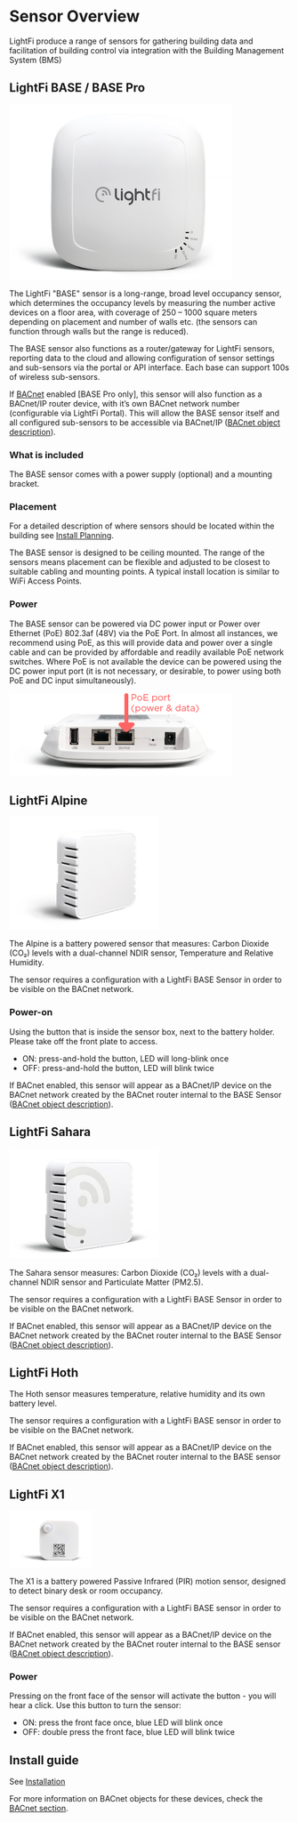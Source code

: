 # Sensor Overview

LightFi produce a range of sensors for gathering building data and facilitation of building control via integration with the Building Management System (BMS)

## LightFi BASE / BASE Pro

<!-- ![BASE sensor](../img/sensors/install/1_Base@300x.png){: style="height:300px;width:300px"} -->
![BASE sensor](../img/sensors/Overview_Base_front_400px.png)

The LightFi "BASE" sensor is a long-range, broad level occupancy sensor, which determines the occupancy levels by measuring the number active devices on a floor area, with coverage of 250 – 1000 square meters depending on placement and number of walls etc. (the sensors can function through walls but the range is reduced).

The BASE sensor also functions as a router/gateway for LightFi sensors, reporting data to the cloud and allowing configuration of sensor settings and sub-sensors via the portal or API interface.
Each base can support 100s of wireless sub-sensors.

If [BACnet](BACnet.md) enabled [BASE Pro only], this sensor will also function as a BACnet/IP router device, with it’s own BACnet network number (configurable via LightFi Portal). This will allow the BASE sensor itself and all configured sub-sensors to be accessible via BACnet/IP ([BACnet object description](BACnet.md/#lightfi-base)).

### What is included

The BASE sensor comes with a power supply (optional) and a mounting bracket.

### Placement
For a detailed description of where sensors should be located within the building
see [Install Planning](01_install_planning.md#sensor-layout).

The BASE sensor is designed to be ceiling mounted.
The range of the sensors means placement can be flexible and
adjusted to be closest to suitable cabling and mounting points.
A typical install location is similar to WiFi Access Points.

### Power
The BASE sensor can be powered via DC power input or Power over Ethernet (PoE) 802.3af
(48V) via the PoE Port. In almost all instances, we recommend using PoE, as this will
provide data and power over a single cable and can be provided
by affordable and readily available PoE network switches.
Where PoE is not available the device can be powered using the DC power input port (it is not necessary, or desirable, to power using both PoE and DC input simultaneously).

![PoE Port](../img/sensors/Base_PoE-400px.png)

## LightFi Alpine

![Alpine sensor](../img/sensors/Overview_Alpine_side.png)

The Alpine is a battery powered sensor that measures: Carbon Dioxide (CO₂) levels with a dual-channel NDIR sensor, Temperature and Relative Humidity.

The sensor requires a configuration with a LightFi BASE Sensor in order to be visible on the BACnet network.

### Power-on

Using the button that is inside the sensor box, next to the battery holder. Please take off the front plate to access.

  - ON: press-and-hold the button, LED will long-blink once
  - OFF: press-and-hold the button, LED will blink twice

If BACnet enabled, this sensor will appear as a BACnet/IP device on the BACnet network created by the BACnet router internal to the BASE Sensor ([BACnet object description](BACnet.md/#lightfi-alpine)).

## LightFi Sahara
![Sahara sensor](../img/sensors/Overview_Sahara_side.png)

The Sahara sensor measures: Carbon Dioxide (CO₂) levels with a dual-channel NDIR sensor and Particulate Matter (PM2.5).

The sensor requires a configuration with a LightFi BASE Sensor in order to be visible on the BACnet network.

If BACnet enabled, this sensor will appear as a BACnet/IP device on the BACnet network created by the BACnet router internal to the BASE Sensor ([BACnet object description](BACnet.md/#lightfi-sahara)).

## LightFi Hoth

The Hoth sensor measures temperature, relative humidity and its own battery level.

The sensor requires a configuration with a LightFi BASE sensor in order to be visible on the BACnet network.

If BACnet enabled, this sensor will appear as a BACnet/IP device on the BACnet network created by the BACnet router internal to the BASE sensor ([BACnet object description](BACnet.md/#lightfi-hoth)).

## LightFi X1

![X1 sensor](../img/sensors/Overview_X1_front.png)

The X1 is a battery powered Passive Infrared (PIR) motion sensor, designed to detect binary desk or room occupancy. 

The sensor requires a configuration with a LightFi BASE sensor in order to be visible on the BACnet network.

If BACnet enabled, this sensor will appear as a BACnet/IP device on the BACnet network created by the BACnet router internal to the BASE sensor ([BACnet object description](BACnet.md/#lightfi-x1)).

### Power

Pressing on the front face of the sensor will activate the button - you will hear a click.
Use this button to turn the sensor:

  - ON: press the front face once, blue LED will blink once
  - OFF: double press the front face, blue LED will blink twice


## Install guide

See [Installation](./01_install_planning.md)

For more information on BACnet objects for these devices, check the [BACnet section](./BACnet.md).
